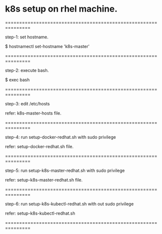 # k8s setup on rhel machine.

===============================================================

step-1: set hostname.

$ hostnamectl set-hostname 'k8s-master'

===============================================================

step-2: execute bash.

$ exec bash

===============================================================

step-3: edit /etc/hosts

refer: k8s-master-hosts file.

===============================================================

step-4: run setup-docker-redhat.sh with sudo privilege

refer: setup-docker-redhat.sh file.

===============================================================

step-5: run setup-k8s-master-redhat.sh with sudo privilege

refer: setup-k8s-master-redhat.sh file.

===============================================================

step-6: run setup-k8s-kubectl-redhat.sh with out sudo privilege

refer: setup-k8s-kubectl-redhat.sh

===============================================================


